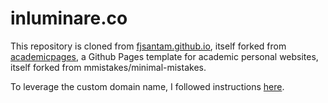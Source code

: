 # inluminare.co

This repository is cloned from [fjsantam.github.io](https://github.com/fjsantam/fjsantam.github.io), itself forked from [academicpages](https://github.com/academicpages/academicpages.github.io), a Github Pages template for academic personal websites, itself forked from mmistakes/minimal-mistakes. 

To leverage the custom domain name, I followed instructions [here](https://trentyang.com/how-to-setup-google-domain-for-github-pages/).

